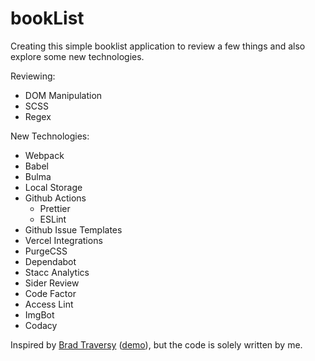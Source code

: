 # bookList

Creating this simple booklist application to review a few things and also explore some new technologies.

Reviewing:

- DOM Manipulation
- SCSS
- Regex

New Technologies:

- Webpack
- Babel
- Bulma
- Local Storage
- Github Actions
  - Prettier
  - ESLint
- Github Issue Templates
- Vercel Integrations
- PurgeCSS
- Dependabot
- Stacc Analytics
- Sider Review
- Code Factor
- Access Lint
- ImgBot
- Codacy

Inspired by [Brad Traversy](https://youtu.be/JaMCxVWtW58) ([demo](https://codepen.io/bradtraversy/pen/OrmKWZ)), but the code is solely written by me.

